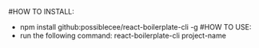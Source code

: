 #HOW TO INSTALL:
- npm install github:possiblecee/react-boilerplate-cli -g
#HOW TO USE:
- run the following command: react-boilerplate-cli project-name

